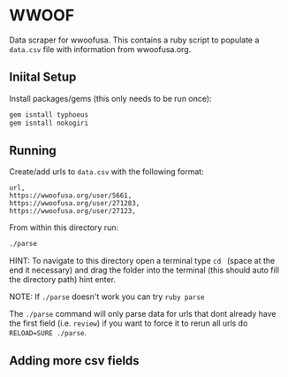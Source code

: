 # WWOOF
Data scraper for wwoofusa. This contains a ruby script to populate a `data.csv` file with information from wwoofusa.org.

## Iniital Setup
Install packages/gems (this only needs to be run once):
```bash
gem isntall typhoeus
gem isntall nokogiri
```

## Running
Create/add urls to `data.csv` with the following format:
```csv
url,
https://wwoofusa.org/user/5661,
https://wwoofusa.org/user/271283,
https://wwoofusa.org/user/27123,
```

From within this directory run:
```bash
./parse
```
HINT: To navigate to this directory open a terminal type `cd ` (space at the end it necessary) and drag the folder into the terminal (this should auto fill the directory path) hint enter.

NOTE: If `./parse` doesn't work you can try `ruby parse`

The `./parse` command will only parse data for urls that dont already have the first field (i.e. `review`) if you want to force it to rerun all urls do `RELOAD=SURE ./parse`.

## Adding more csv fields

